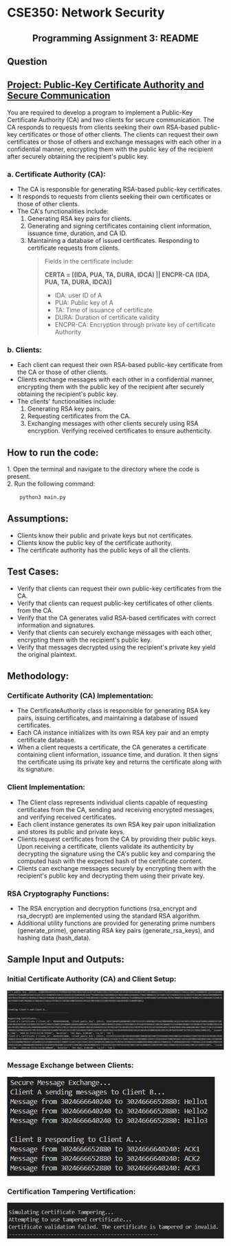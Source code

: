 <h1> CSE350: Network Security </h1>
<h2><center> Programming Assignment 3: README </center></h2>

<!-- Question -->
## Question

<h2><u>Project: Public-Key Certificate Authority and Secure Communication</u></h2>

You are required to develop a program to implement a Public-Key Certificate Authority (CA) and two clients for secure communication. The CA responds to requests from clients seeking their own RSA-based public-key certificates or those of other clients. The clients can request their own certificates or those of others and exchange messages with each other in a confidential manner, encrypting them with the public key of the recipient after securely obtaining the recipient's public key.

<h3> a. Certificate Authority (CA):</h3>
<ul>
<li> The CA is responsible for generating RSA-based public-key certificates.
<li> It responds to requests from clients seeking their own certificates or those of other clients.
<li> The CA's functionalities include:
<ol>
<li> Generating RSA key pairs for clients.
<li> Generating and signing certificates containing client information, issuance time, duration, and CA ID.
<li> Maintaining a database of issued certificates.
Responding to certificate requests from clients.

> Fields in the certificate include:
> 
> **CERTA = [(IDA, PUA, TA, DURA, IDCA) || ENCPR-CA (IDA, PUA, TA, DURA, IDCA)]**
> <ul>
> <li> IDA: user ID of A
> <li> PUA: Public key of A
> <li> TA: Time of issuance of certificate
> <li> DURA: Duration of certificate validity
> <li> ENCPR-CA: Encryption through private key of certificate Authority
> </ul>

</ol>
</ul>

<h3> b. Clients:</h3>

<ul>
<li> Each client can request their own RSA-based public-key certificate from the CA or those of other clients.
<li> Clients exchange messages with each other in a confidential manner, encrypting them with the public key of the recipient after securely obtaining the recipient's public key.
<li> The clients' functionalities include:
<ol>
<li> Generating RSA key pairs.
<li> Requesting certificates from the CA.
<li> Exchanging messages with other clients securely using RSA encryption.
Verifying received certificates to ensure authenticity.
</ol>
</ul>

<h2> How to run the code: </h2>
1. Open the terminal and navigate to the directory where the code is present. <br>
2. Run the following command: <br>
   
```bash
    python3 main.py
```


<h2> Assumptions:</h2>
<ul>
<li> Clients know their public and private keys but not certificates.
<li> Clients know the public key of the certificate authority.
<li> The certificate authority has the public keys of all the clients.
</ul>

<h2> Test Cases:</h2>
<ul>
<li> Verify that clients can request their own public-key certificates from the CA.
<li> Verify that clients can request public-key certificates of other clients from the CA.
<li> Verify that the CA generates valid RSA-based certificates with correct information and signatures.
<li> Verify that clients can securely exchange messages with each other, encrypting them with the recipient's public key.
<li> Verify that messages decrypted using the recipient's private key yield the original plaintext.
</ul>

<h2> Methodology: </h2>

<h3> Certificate Authority (CA) Implementation: </h3>
<ul>
<li> The CertificateAuthority class is responsible for generating RSA key pairs, issuing certificates, and maintaining a database of issued certificates.
<li> Each CA instance initializes with its own RSA key pair and an empty certificate database.
<li> When a client requests a certificate, the CA generates a certificate containing client information, issuance time, and duration. It then signs the certificate using its private key and returns the certificate along with its signature.
</ul>

<h3> Client Implementation: </h3>
<ul>
<li> The Client class represents individual clients capable of requesting certificates from the CA, sending and receiving encrypted messages, and verifying received certificates.
<li> Each client instance generates its own RSA key pair upon initialization and stores its public and private keys.
<li> Clients request certificates from the CA by providing their public keys. Upon receiving a certificate, clients validate its authenticity by decrypting the signature using the CA's public key and comparing the computed hash with the expected hash of the certificate content.
<li> Clients can exchange messages securely by encrypting them with the recipient's public key and decrypting them using their private key.
</ul>

<h3> RSA Cryptography Functions: </h3>
<ul>
<li> The RSA encryption and decryption functions (rsa_encrypt and rsa_decrypt) are implemented using the standard RSA algorithm.
<li> Additional utility functions are provided for generating prime numbers (generate_prime), generating RSA key pairs (generate_rsa_keys), and hashing data (hash_data).
</ul>

<h2> Sample Input and Outputs: </h2>
<h3> Initial Certificate Authority (CA) and Client Setup: </h3>
<img src = "public\Initialisation.png">

<h3> Message Exchange between Clients: </h3>
<img src = "public\message_Exchange.png">

<h3> Certification Tampering Vertification: </h3>
<img src = "public\tampered_certificate_check.png">


<!-- END -->